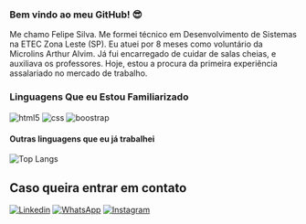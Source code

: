 ### Bem vindo ao meu GitHub! 😎

Me chamo Felipe Silva. Me formei técnico em Desenvolvimento de Sistemas na ETEC Zona Leste (SP). Eu atuei por 8 meses como voluntário da Microlins Arthur Alvim. Já fui encarregado de cuidar de salas cheias, e auxiliava os professores. Hoje, estou a procura da primeira experiência assalariado no mercado de trabalho.

### Linguagens Que eu Estou Familiarizado

<div style="display: inline_block">
    <img align="center" alt="html5" src="https://img.shields.io/badge/HTML5-E34F26?style=for-the-badge&logo=html5&logoColor=white" />
    <img align="center" alt="css" src="https://img.shields.io/badge/CSS3-1572B6?style=for-the-badge&logo=css3&logoColor=white" />
    <img align="center" alt="boostrap" src="https://img.shields.io/badge/Bootstrap-563D7C?style=for-the-badge&logo=bootstrap&logoColor=whitee" />
</div>

#### Outras linguagens que eu já trabalhei
![Top Langs](https://github-readme-stats.vercel.app/api/top-langs/?username=FelipinUoU&layout=compact)

## Caso queira entrar em contato	

[![Linkedin](https://img.shields.io/badge/LinkedIn-0077B5?style=for-the-badge&logo=linkedin&logoColor=white)](https://www.linkedin.com/in/felipe-silva-930a05247/) 
[![WhatsApp](https://img.shields.io/badge/WhatsApp-25D366?style=for-the-badge&logo=whatsapp&logoColor=white)](https://api.whatsapp.com/send?phone=5511939325554)
[![Instagram](https://img.shields.io/badge/Instagram-E4405F?style=for-the-badge&logo=instagram&logoColor=white)](https://www.instagram.com/felipin_uou/)

